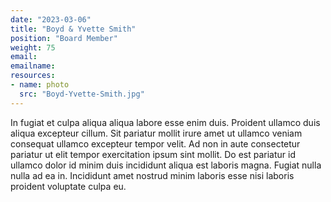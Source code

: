```yaml
---
date: "2023-03-06"
title: "Boyd & Yvette Smith"
position: "Board Member"
weight: 75
email:
emailname:
resources:
- name: photo
  src: "Boyd-Yvette-Smith.jpg"
---
```


In fugiat et culpa aliqua aliqua labore esse enim duis. Proident ullamco duis aliqua excepteur cillum. Sit pariatur mollit irure amet ut ullamco veniam consequat ullamco excepteur tempor velit. Ad non in aute consectetur pariatur ut elit tempor exercitation ipsum sint mollit. Do est pariatur id ullamco dolor id minim duis incididunt aliqua est laboris magna. Fugiat nulla nulla ad ea in. Incididunt amet nostrud minim laboris esse nisi laboris proident voluptate culpa eu.
